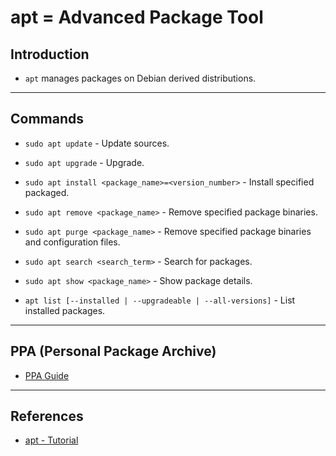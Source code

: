 # apt = Advanced Package Tool

## Introduction

* `apt` manages packages on Debian derived distributions.

---

## Commands

* `sudo apt update` - Update sources.

* `sudo apt upgrade` - Upgrade.

* `sudo apt install <package_name>=<version_number>` - Install specified packaged.

* `sudo apt remove <package_name>` - Remove specified package binaries.

* `sudo apt purge <package_name>` - Remove specified package binaries and configuration files.

* `sudo apt search <search_term>` - Search for packages.

* `sudo apt show <package_name>` - Show package details.

* `apt list [--installed | --upgradeable | --all-versions]` - List installed packages.

---

## PPA (Personal Package Archive)

* [PPA Guide](https://itsfoss.com/ppa-guide)

---

## References

* [apt - Tutorial](https://itsfoss.com/apt-command-guide)